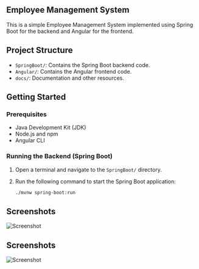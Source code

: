 ## Employee Management System

This is a simple Employee Management System implemented using Spring Boot for the backend and Angular for the frontend.

## Project Structure

- `SpringBoot/`: Contains the Spring Boot backend code.
- `Angular/`: Contains the Angular frontend code.
- `docs/`: Documentation and other resources.

## Getting Started

### Prerequisites

- Java Development Kit (JDK)
- Node.js and npm
- Angular CLI

### Running the Backend (Spring Boot)

1. Open a terminal and navigate to the `SpringBoot/` directory.
2. Run the following command to start the Spring Boot application:

   ```bash
   ./mvnw spring-boot:run
## Screenshots

![Screenshot](EM.PNG)
## Screenshots

![Screenshot](docs/EM2.png)

